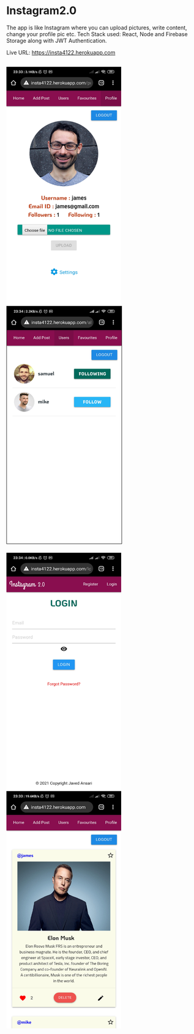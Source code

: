 # Instagram2.0
The app is like Instagram where you can upload pictures, write content, change your profile pic etc. Tech Stack used: React, Node and Firebase Storage along with JWT Authentication.

Live URL: https://insta4122.herokuapp.com

<!-- ![ScreenShot](https://raw.github.com/javed2214/Instagram-App/master/screenshots/ss-1.jpg) -->

<kbd><img src="https://raw.githubusercontent.com/javed2214/Instagram-App/master/screenshots/ss-1.jpg" width="300" height="620"></kbd>      <kbd><img src="https://raw.githubusercontent.com/javed2214/Instagram-App/master/screenshots/ss-4.jpg" width="300" height="620" border="1"></kbd>
-
<kbd><img src="https://raw.githubusercontent.com/javed2214/Instagram-App/master/screenshots/ss-2.jpg" width="300" height="620"></kbd>      <kbd><img src="https://raw.githubusercontent.com/javed2214/Instagram-App/master/screenshots/ss-3.jpg" width="300" height="620"></kbd>
